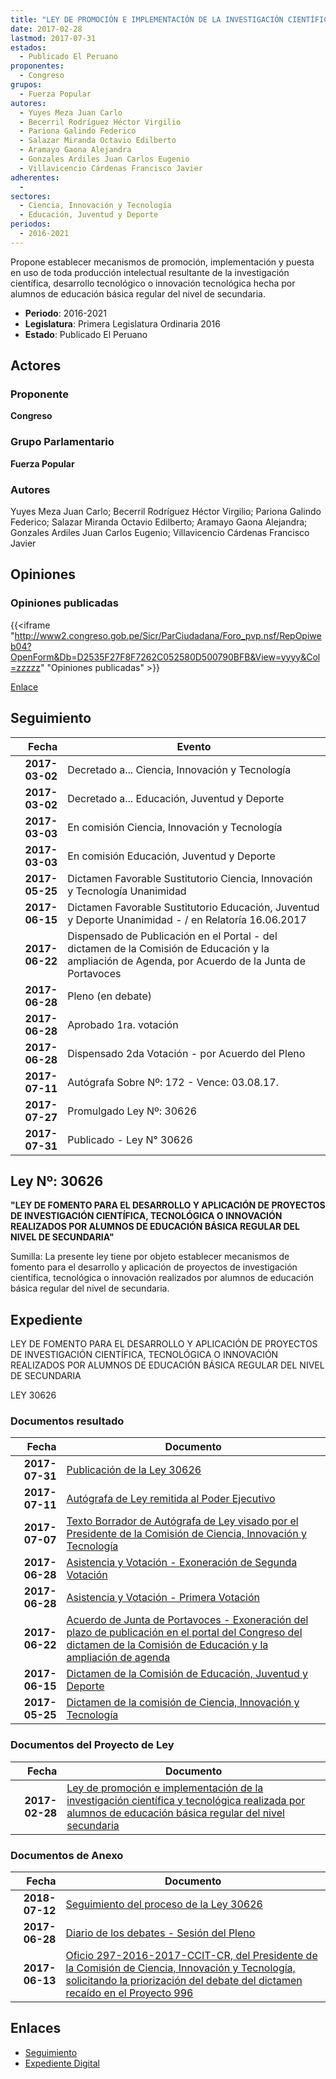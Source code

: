 ```yaml
---
title: "LEY DE PROMOCIÓN E IMPLEMENTACIÓN DE LA INVESTIGACIÓN CIENTÍFICA Y TECNOLÓGICA REALIZADA POR ALUMNOS DE EDUCACIÓN BÁSICA REGULAR DEL NIVEL SECUNDARIA"
date: 2017-02-28
lastmod: 2017-07-31
estados: 
  - Publicado El Peruano
proponentes: 
  - Congreso
grupos: 
  - Fuerza Popular
autores: 
  - Yuyes Meza Juan Carlo
  - Becerril Rodríguez Héctor Virgilio
  - Pariona Galindo Federico
  - Salazar Miranda Octavio Edilberto
  - Aramayo Gaona Alejandra
  - Gonzales Ardiles Juan Carlos Eugenio
  - Villavicencio Cárdenas Francisco Javier
adherentes: 
  - 
sectores: 
  - Ciencia, Innovación y Tecnología
  - Educación, Juventud y Deporte
periodos: 
  - 2016-2021
---
```


Propone establecer mecanismos de promoción, implementación y puesta en uso de toda producción intelectual resultante de la investigación científica, desarrollo tecnológico o innovación tecnológica hecha por alumnos de educación básica regular del nivel de secundaria.

- **Periodo**: 2016-2021
- **Legislatura**: Primera Legislatura Ordinaria 2016
- **Estado**: Publicado El Peruano

## Actores

### Proponente

**Congreso**

### Grupo Parlamentario

**Fuerza Popular**

### Autores

Yuyes Meza Juan Carlo; Becerril Rodríguez Héctor Virgilio; Pariona Galindo Federico; Salazar Miranda Octavio Edilberto; Aramayo Gaona Alejandra; Gonzales Ardiles Juan Carlos Eugenio; Villavicencio Cárdenas Francisco Javier


## Opiniones

### Opiniones publicadas

{{<iframe "http://www2.congreso.gob.pe/Sicr/ParCiudadana/Foro_pvp.nsf/RepOpiweb04?OpenForm&Db=D2535F27F8F7262C052580D500790BFB&View=yyyy&Col=zzzzz" "Opiniones publicadas" >}}

[Enlace](http://www2.congreso.gob.pe/Sicr/ParCiudadana/Foro_pvp.nsf/RepOpiweb04?OpenForm&Db=D2535F27F8F7262C052580D500790BFB&View=yyyy&Col=zzzzz)

## Seguimiento

| Fecha | Evento |
|------:|--------|
| **2017-03-02** | Decretado a... Ciencia, Innovación y Tecnología|
| **2017-03-02** | Decretado a... Educación, Juventud y Deporte|
| **2017-03-03** | En comisión Ciencia, Innovación y Tecnología|
| **2017-03-03** | En comisión Educación, Juventud y Deporte|
| **2017-05-25** | Dictamen Favorable Sustitutorio Ciencia, Innovación y Tecnología Unanimidad|
| **2017-06-15** | Dictamen Favorable Sustitutorio Educación, Juventud y Deporte Unanimidad - / en Relatoría 16.06.2017|
| **2017-06-22** | Dispensado de Publicación en el Portal - del dictamen de la Comisión de Educación y la ampliación de Agenda, por Acuerdo de la Junta de Portavoces|
| **2017-06-28** | Pleno (en debate)|
| **2017-06-28** | Aprobado 1ra. votación|
| **2017-06-28** | Dispensado 2da Votación - por Acuerdo del Pleno|
| **2017-07-11** | Autógrafa Sobre Nº: 172 - Vence: 03.08.17.|
| **2017-07-27** | Promulgado Ley Nº: 30626|
| **2017-07-31** | Publicado - Ley N° 30626|

## Ley Nº: 30626

**"LEY DE FOMENTO PARA EL DESARROLLO Y APLICACIÓN DE PROYECTOS DE INVESTIGACIÓN CIENTÍFICA, TECNOLÓGICA O INNOVACIÓN REALIZADOS POR ALUMNOS DE EDUCACIÓN BÁSICA REGULAR DEL NIVEL DE SECUNDARIA"**

Sumilla: La presente ley tiene por objeto establecer mecanismos de fomento para el desarrollo y aplicación de proyectos de investigación científica, tecnológica o innovación realizados por alumnos de educación básica regular del nivel de secundaria.


## Expediente

LEY DE FOMENTO PARA EL DESARROLLO Y APLICACIÓN DE PROYECTOS DE INVESTIGACIÓN CIENTÍFICA, TECNOLÓGICA O INNOVACIÓN REALIZADOS POR ALUMNOS DE EDUCACIÓN BÁSICA REGULAR DEL NIVEL DE SECUNDARIA

LEY 30626


### Documentos resultado

| Fecha | Documento |
|------:|--------|
| **2017-07-31** | [Publicación de la Ley 30626](http://www.leyes.congreso.gob.pe/Documentos/2016_2021/ADLP/Normas_Legales/30626-LEY.pdf) |
| **2017-07-11** | [Autógrafa de Ley remitida al Poder Ejecutivo](http://www.leyes.congreso.gob.pe/Documentos/2016_2021/Autografas/Ley_y_de_Resolucion_Legislativa/AU0099620170711.PDF) |
| **2017-07-07** | [Texto Borrador de Autógrafa de Ley visado por el Presidente de la Comisión de Ciencia, Innovación y Tecnología](http://www.leyes.congreso.gob.pe/Documentos/2016_2021/Texto_Borrador_de_Autografa/BAU0099620170707.PDF) |
| **2017-06-28** | [Asistencia y Votación - Exoneración de Segunda Votación](http://www.leyes.congreso.gob.pe/Documentos/2016_2021/Asistencia_y_Votacion/Proyectos_de_Ley/Exoneracion_de_Segunda_Votacion/ESV0099620170628.pdf) |
| **2017-06-28** | [Asistencia y Votación - Primera Votación](http://www.leyes.congreso.gob.pe/Documentos/2016_2021/Asistencia_y_Votacion/Proyectos_de_Ley/AV0099620170628.pdf) |
| **2017-06-22** | [Acuerdo de Junta de Portavoces - Exoneración del plazo de publicación en el portal del Congreso del dictamen de la Comisión de Educación y la ampliación de agenda](http://www.leyes.congreso.gob.pe/Documentos/2016_2021/Acuerdos/Junta_Portavoces/AJP0099620170622.pdf) |
| **2017-06-15** | [Dictamen de la Comisión de Educación, Juventud y Deporte](http://www.leyes.congreso.gob.pe/Documentos/2016_2021/Dictamenes/Proyectos_de_Ley/00996DC10MAY20170615.pdf) |
| **2017-05-25** | [Dictamen de la comisión de Ciencia, Innovación y Tecnología](http://www.leyes.congreso.gob.pe/Documentos/2016_2021/Dictamenes/Proyectos_de_Ley/00996DC02MAY20170525.pdf) |

### Documentos del Proyecto de Ley

| Fecha | Documento |
|------:|--------|
| **2017-02-28** | [Ley de promoción e implementación de la investigación científica y tecnológica realizada por alumnos de educación básica regular del nivel secundaria](http://www.leyes.congreso.gob.pe/Documentos/2016_2021/Proyectos_de_Ley_y_de_Resoluciones_Legislativas/PL0099620170228.pdf) |

### Documentos de Anexo

| Fecha | Documento |
|------:|--------|
| **2018-07-12** | [Seguimiento del proceso de la Ley 30626](http://www.leyes.congreso.gob.pe/Documentos/2016_2021/Seguimiento_de_Proyectos_de_Ley/00996PL20180712.PDF) |
| **2017-06-28** | [Diario de los debates - Sesión del Pleno](http://www2.congreso.gob.pe/Sicr/DiarioDebates/Publicad.nsf/SesionesPleno/05256D6E0073DFE90525814E000C2020/$FILE/SLO-2016-18.pdf) |
| **2017-06-13** | [Oficio 297-2016-2017-CCIT-CR, del Presidente de la Comisión de Ciencia, Innovación y Tecnología, solicitando la priorización del debate del dictamen recaído en el Proyecto 996](http://www.leyes.congreso.gob.pe/Documentos/2016_2021/Oficios/Comisiones_Ordinarias/OFICIO-297-2016-2017-CCIT-CR.pdf) |

## Enlaces 

- [Seguimiento](http://www2.congreso.gob.pe/Sicr/TraDocEstProc/CLProLey2016.nsf/f7fff46988ca05b1052578e100829cc7/b597313d1d8f0680052580d50074ea66?OpenDocument)
- [Expediente Digital](http://www2.congreso.gob.pehttp://www2.congreso.gob.pe/Sicr/TraDocEstProc/CLProLey2016.nsf/f7fff46988ca05b1052578e100829cc7/b597313d1d8f0680052580d50074ea66?OpenDocument&Click=05257FB7005EB655.eb71d0cf91d8294e05256cdf006b5706/$Body/0.1C6C)
